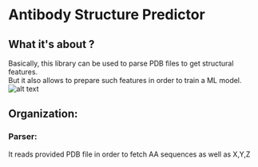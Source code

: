 # Antibody Structure Predictor 

## What it's about ?
Basically, this library can be used to parse PDB files to get structural features.<br>
But it also allows to prepare such features in order to train a ML model. 
![alt text](img.png)
## Organization: 

### Parser: 
It reads provided PDB file in order to fetch AA sequences as well as X,Y,Z

